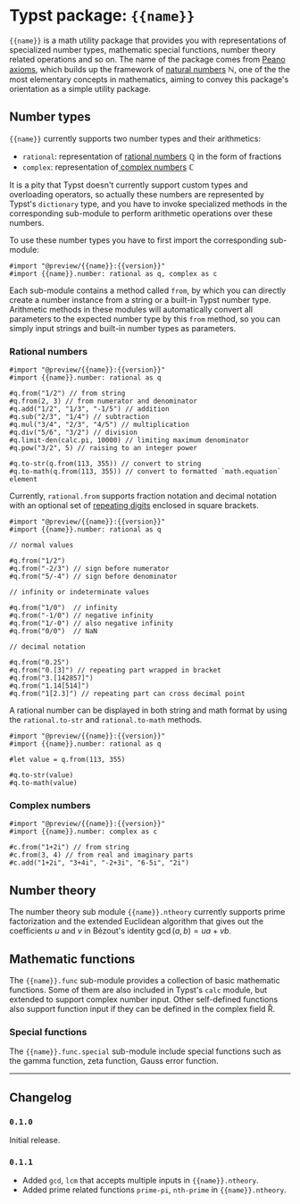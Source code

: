 # Typst package: `{{name}}`

`{{name}}` is a math utility package that provides you with representations of specialized number types, mathematic special functions, number theory related operations and so on. The name of the package comes from [Peano axioms](https://en.wikipedia.org/wiki/Peano_axioms), which builds up the framework of [natural numbers](https://en.wikipedia.org/wiki/Natural_number) &#x2115;, one of the the most elementary concepts in mathematics, aiming to convey this package's orientation as a simple utility package.

## Number types

`{{name}}` currently supports two number types and their arithmetics:

- `rational`: representation of [rational numbers](https://en.wikipedia.org/wiki/Rational_number) &#x211a; in the form of fractions
- `complex`: representation of[ complex numbers](https://en.wikipedia.org/wiki/Complex_number) &#x2102;

It is a pity that Typst doesn't currently support custom types and overloading operators, so actually these numbers are represented by Typst's `dictionary` type, and you have to invoke specialized methods in the corresponding sub-module to perform arithmetic operations over these numbers.

To use these number types you have to first import the corresponding sub-module:

```typ
#import "@preview/{{name}}:{{version}}"
#import {{name}}.number: rational as q, complex as c
```

Each sub-module contains a method called `from`, by which you can directly create a number instance from a string or a built-in Typst number type. Arithmetic methods in these modules will automatically convert all parameters to the expected number type by this `from` method, so you can simply input strings and built-in number types as parameters.

### Rational numbers

```typ
#import "@preview/{{name}}:{{version}}"
#import {{name}}.number: rational as q

#q.from("1/2") // from string
#q.from(2, 3) // from numerator and denominator
#q.add("1/2", "1/3", "-1/5") // addition
#q.sub("2/3", "1/4") // subtraction
#q.mul("3/4", "2/3", "4/5") // multiplication
#q.div("5/6", "3/2") // division
#q.limit-den(calc.pi, 10000) // limiting maximum denominator
#q.pow("3/2", 5) // raising to an integer power

#q.to-str(q.from(113, 355)) // convert to string
#q.to-math(q.from(113, 355)) // convert to formatted `math.equation` element
```

Currently, `rational.from` supports fraction notation and decimal notation with an optional set of [repeating digits](https://en.wikipedia.org/wiki/Repeating_decimal) enclosed in square brackets.

```typ
#import "@preview/{{name}}:{{version}}"
#import {{name}}.number: rational as q

// normal values

#q.from("1/2")
#q.from("-2/3") // sign before numerator
#q.from("5/-4") // sign before denominator

// infinity or indeterminate values

#q.from("1/0")  // infinity
#q.from("-1/0") // negative infinity
#q.from("1/-0") // also negative infinity
#q.from("0/0")  // NaN

// decimal notation

#q.from("0.25")
#q.from("0.[3]") // repeating part wrapped in bracket
#q.from("3.[142857]")
#q.from("1.14[514]")
#q.from("1[2.3]") // repeating part can cross decimal point
```

A rational number can be displayed in both string and math format by using the `rational.to-str` and `rational.to-math` methods.

```typ
#import "@preview/{{name}}:{{version}}"
#import {{name}}.number: rational as q

#let value = q.from(113, 355)

#q.to-str(value)
#q.to-math(value)
```

### Complex numbers

```typ
#import "@preview/{{name}}:{{version}}"
#import {{name}}.number: complex as c

#c.from("1+2i") // from string
#c.from(3, 4) // from real and imaginary parts
#c.add("1+2i", "3+4i", "-2+3i", "6-5i", "2i")
```

## Number theory

The number theory sub module `{{name}}.ntheory` currently supports prime factorization and the extended Euclidean algorithm that gives out the coefficients $u$ and $v$ in Bézout's identity $\gcd (a, b) = u a + v b$.

## Mathematic functions

The `{{name}}.func` sub-module provides a collection of basic mathematic functions. Some of them are also included in Typst's `calc` module, but extended to support complex number input. Other self-defined functions also support function input if they can be defined in the complex field &#x210;.

### Special functions

The `{{name}}.func.special` sub-module include special functions such as the gamma function, zeta function, Gauss error function.

---

## Changelog

### `0.1.0`

Initial release.

### `0.1.1`

- Added `gcd`, `lcm` that accepts multiple inputs in `{{name}}.ntheory`.
- Added prime related functions `prime-pi`, `nth-prime` in `{{name}}.ntheory`.